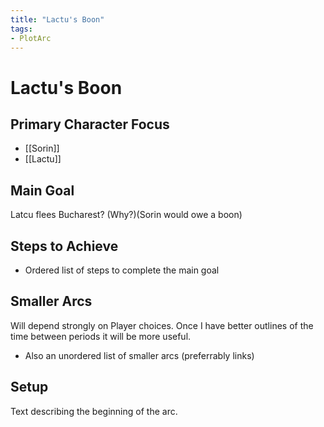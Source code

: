 ```yaml
---
title: "Lactu's Boon"
tags:
- PlotArc
---
```


# Lactu's Boon

## Primary Character Focus
- [[Sorin]]
- [[Lactu]]

## Main Goal
Latcu flees Bucharest? (Why?)(Sorin would owe a boon)

## Steps to Achieve
 - Ordered list of steps to complete the main goal

## Smaller Arcs
Will depend strongly on Player choices.  Once I have better outlines of the time between periods it will be more useful.

- Also an unordered list of smaller arcs (preferrably links)

## Setup
Text describing the beginning of the arc. 